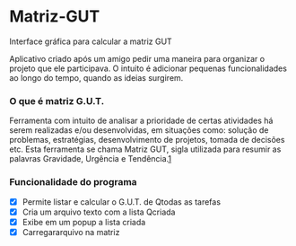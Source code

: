 # Matriz-GUT
Interface gráfica para calcular a matriz GUT

Aplicativo criado após um amigo pedir uma maneira para organizar
o projeto que ele participava. O intuito é adicionar pequenas funcionalidades ao longo do tempo, quando as
ideias surgirem.

### O que é matriz G.U.T.
Ferramenta com intuito de analisar a prioridade de certas atividades há serem realizadas e/ou 
desenvolvidas, em situações como: solução de problemas, estratégias, desenvolvimento de projetos, 
tomada de decisões etc. Esta ferramenta se chama Matriz GUT, sigla utilizada para resumir as 
palavras Gravidade, Urgência e Tendência.[1](http://www.sobreadministracao.com/matriz-gut-guia-completo/)

### Funcionalidade do programa
- [x] Permite listar e calcular o G.U.T. de    Qtodas as tarefas
- [x] Cria um arquivo texto com a lista    Qcriada
- [x] Exibe em um popup a lista criada
- [x] Carregararquivo na matriz
